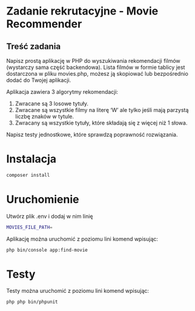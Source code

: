 Zadanie rekrutacyjne - Movie Recommender
=====

## Treść zadania

Napisz prostą aplikację w PHP do wyszukiwania rekomendacji filmów (wystarczy sama część backendowa).
Lista filmów w formie tablicy jest dostarczona w pliku movies.php, możesz ją skopiować lub bezpośrednio dodać do Twojej aplikacji.

Aplikacja zawiera 3 algorytmy rekomendacji:
1) Zwracane są 3 losowe tytuły.
2) Zwracane są wszystkie filmy na literę ‘W’ ale tylko jeśli mają parzystą liczbę znaków w tytule.
3) Zwracany są wszystkie tytuły, które składają się z więcej niż 1 słowa.

Napisz testy jednostkowe, które sprawdzą poprawność rozwiązania.

# Instalacja

```bash
composer install
```
# Uruchomienie
Utwórz plik .env i dodaj w nim linię
```bash
MOVIES_FILE_PATH=
```
Aplikację można uruchomić z poziomu lini komend wpisując:
```bash
php bin/console app:find-movie
```

# Testy
Testy można uruchomić z poziomu lini komend wpisując:
```bash
php php bin/phpunit
```


